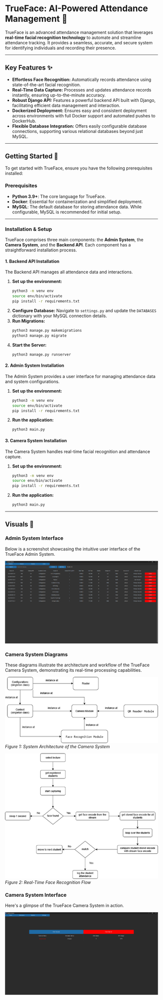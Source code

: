 # TrueFace: AI-Powered Attendance Management 🤖

TrueFace is an advanced attendance management solution that leverages **real-time facial recognition technology** to automate and streamline attendance tracking. It provides a seamless, accurate, and secure system for identifying individuals and recording their presence.

---

## Key Features ✨

* **Effortless Face Recognition:** Automatically records attendance using state-of-the-art facial recognition.
* **Real-Time Data Capture:** Processes and updates attendance records instantly, ensuring up-to-the-minute accuracy.
* **Robust Django API:** Features a powerful backend API built with Django, facilitating efficient data management and interaction.
* **Dockerized Deployment:** Ensures easy and consistent deployment across environments with full Docker support and automated pushes to DockerHub.
* **Flexible Database Integration:** Offers easily configurable database connections, supporting various relational databases beyond just MySQL.

---

## Getting Started 🚀

To get started with TrueFace, ensure you have the following prerequisites installed:

### Prerequisites

* **Python 3.9+**: The core language for TrueFace.
* **Docker**: Essential for containerization and simplified deployment.
* **MySQL**: The default database for storing attendance data. While configurable, MySQL is recommended for initial setup.

---

### Installation & Setup

TrueFace comprises three main components: the **Admin System**, the **Camera System**, and the **Backend API**. Each component has a straightforward installation process.

#### 1. Backend API Installation

The Backend API manages all attendance data and interactions.

1.  **Set up the environment:**
    ```bash
    python3 -m venv env
    source env/bin/activate
    pip install -r requirements.txt
    ```
2.  **Configure Database:** Navigate to `settings.py` and update the `DATABASES` dictionary with your MySQL connection details.
3.  **Run Migrations:**
    ```bash
    python3 manage.py makemigrations
    python3 manage.py migrate
    ```
4.  **Start the Server:**
    ```bash
    python3 manage.py runserver
    ```

#### 2. Admin System Installation

The Admin System provides a user interface for managing attendance data and system configurations.

1.  **Set up the environment:**
    ```bash
    python3 -m venv env
    source env/bin/activate
    pip install -r requirements.txt
    ```
2.  **Run the application:**
    ```bash
    python3 main.py
    ```

#### 3. Camera System Installation

The Camera System handles real-time facial recognition and attendance capture.

1.  **Set up the environment:**
    ```bash
    python3 -m venv env
    source env/bin/activate
    pip install -r requirements.txt
    ```
2.  **Run the application:**
    ```bash
    python3 main.py
    ```

---

## Visuals 📸

### Admin System Interface

Below is a screenshot showcasing the intuitive user interface of the TrueFace Admin System.

![UI Screenshot](./assets/trueface-admin-screenshot.png)

### Camera System Diagrams

These diagrams illustrate the architecture and workflow of the TrueFace Camera System, demonstrating its real-time processing capabilities.

![Diagram 1 - System Architecture](./assets/trueface_cam_arch.png)
*Figure 1: System Architecture of the Camera System*

![Diagram 2 - Face Recognition Flow](./assets/trueface_cam_workflow.png)
*Figure 2: Real-Time Face Recognition Flow*

### Camera System Interface

Here's a glimpse of the TrueFace Camera System in action.

![UI Screenshot](./assets/trueface-cam-screenshot.png)